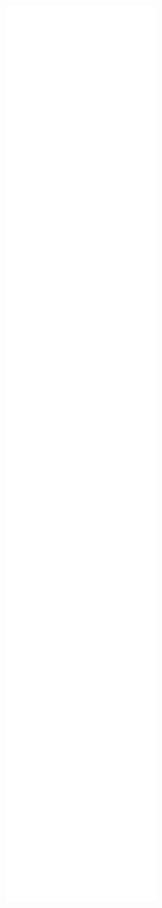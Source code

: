 ![](Notatki/Semestr%204/Podstawy%20techniki%20mikroprocesorowej%201/Labolatoria/Labolatorium%203/PTM-3-szufla.a51.txt)
![](Notatki/Semestr%204/Podstawy%20techniki%20mikroprocesorowej%201/Labolatoria/Labolatorium%203/PTM-3-teksty-scroll.a51.txt)
![](Notatki/Semestr%204/Podstawy%20techniki%20mikroprocesorowej%201/Labolatoria/Labolatorium%203/PTM-3-teksty.a51.txt)
![](Notatki/Semestr%204/Podstawy%20techniki%20mikroprocesorowej%201/Labolatoria/Labolatorium%203/Wyświetlacz-LCD-max.pdf)
![](Notatki/Semestr%204/Podstawy%20techniki%20mikroprocesorowej%201/Labolatoria/Labolatorium%203/Wyświetlacz-LCD-min.pdf)
![](Notatki/Semestr%204/Podstawy%20techniki%20mikroprocesorowej%201/Labolatoria/Labolatorium%203/lab2.asm)
![](Notatki/Semestr%204/Podstawy%20techniki%20mikroprocesorowej%201/Labolatoria/Labolatorium%203/lab2-2.txt)
![](Notatki/Semestr%204/Podstawy%20techniki%20mikroprocesorowej%201/Labolatoria/Labolatorium%204/zad1.txt)
![](Notatki/Semestr%204/Podstawy%20techniki%20mikroprocesorowej%201/Labolatoria/Labolatorium%204/zad2.txt)
![](Notatki/Semestr%204/Podstawy%20techniki%20mikroprocesorowej%201/Labolatoria/Labolatorium%204/zad3.txt)
![](Notatki/Semestr%204/Podstawy%20techniki%20mikroprocesorowej%201/Labolatoria/Labolatorium%205/zad1.txt)
![](Notatki/Semestr%204/Podstawy%20techniki%20mikroprocesorowej%201/Labolatoria/Labolatorium%205/zad2.txt)
